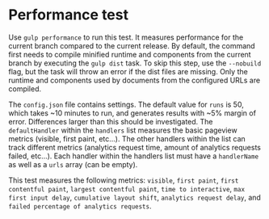 # Performance test

Use `gulp performance` to run this test. It measures performance for the current branch compared to the current release. By default, the command first needs to compile minified runtime and components from the current branch by executing the `gulp dist` task. To skip this step, use the `--nobuild` flag, but the task will throw an error if the dist files are missing. Only the runtime and components used by documents from the configured URLs are compiled.

The `config.json` file contains settings. The default value for `runs` is 50, which takes ~10 minutes to run, and generates results with ~5% margin of error. Differences larger than this should be investigated. The `defaultHandler` within the `handlers` list measures the basic pageview metrics (visible, first paint, etc...). The other handlers within the list can track different metrics (analytics request time, amount of analytics requests failed, etc...). Each handler within the handlers list must have a `handlerName` as well as a `urls` array (can be empty).

This test measures the following metrics: `visible`, `first paint`, `first contentful paint`, `largest contentful paint`, `time to interactive`, `max first input delay`, `cumulative layout shift`, `analytics request delay`, and `failed percentage of analytics requests`.
